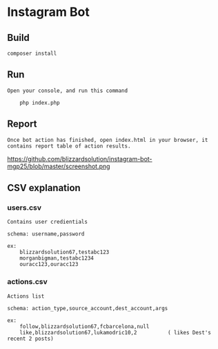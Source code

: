 # Instagram Bot

## Build
	composer install

## Run
	Open your console, and run this command

		php index.php

## Report
	Once bot action has finished, open index.html in your browser, it contains report table of action results.
	
https://github.com/blizzardsolution/instagram-bot-mgp25/blob/master/screenshot.png

## CSV explanation
	
### users.csv
	Contains user credientials

	schema: username,password

	ex:
		blizzardsolution67,testabc123
		morganbigman,testabc1234
		ouracc123,ouracc123

### actions.csv
	Actions list

	schema: action_type,source_account,dest_account,args

	ex:
		follow,blizzardsolution67,fcbarcelona,null
		like,blizzardsolution67,lukamodric10,2			( likes Dest's recent 2 posts)
